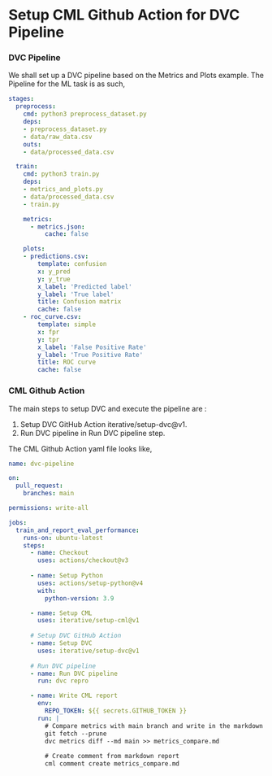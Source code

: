 # Setup CML Github Action for DVC Pipeline

### DVC Pipeline
We shall set up a DVC pipeline based on the Metrics and Plots example. The Pipeline for the ML task is as such,

```yaml
stages:
  preprocess:
    cmd: python3 preprocess_dataset.py
    deps:
    - preprocess_dataset.py
    - data/raw_data.csv
    outs:
    - data/processed_data.csv

  train:
    cmd: python3 train.py
    deps:
    - metrics_and_plots.py
    - data/processed_data.csv
    - train.py

    metrics:
      - metrics.json:
          cache: false

    plots:
    - predictions.csv:
        template: confusion
        x: y_pred
        y: y_true
        x_label: 'Predicted label'
        y_label: 'True label'
        title: Confusion matrix
        cache: false
    - roc_curve.csv:
        template: simple
        x: fpr
        y: tpr
        x_label: 'False Positive Rate'
        y_label: 'True Positive Rate'
        title: ROC curve
        cache: false
```

### CML Github Action

The main steps to setup DVC and execute the pipeline are :
1. Setup DVC GitHub Action iterative/setup-dvc@v1.
2. Run DVC pipeline in Run DVC pipeline step.

The CML Github Action yaml file looks like,
```yaml
name: dvc-pipeline

on:
  pull_request:
    branches: main

permissions: write-all

jobs:
  train_and_report_eval_performance:
    runs-on: ubuntu-latest
    steps:
      - name: Checkout 
        uses: actions/checkout@v3
      
      - name: Setup Python
        uses: actions/setup-python@v4
        with:
          python-version: 3.9

      - name: Setup CML
        uses: iterative/setup-cml@v1
          
      # Setup DVC GitHub Action
      - name: Setup DVC
        uses: iterative/setup-dvc@v1
          
      # Run DVC pipeline
      - name: Run DVC pipeline
        run: dvc repro

      - name: Write CML report
        env:
          REPO_TOKEN: ${{ secrets.GITHUB_TOKEN }}
        run: |
          # Compare metrics with main branch and write in the markdown report
          git fetch --prune
          dvc metrics diff --md main >> metrics_compare.md
          
          # Create comment from markdown report
          cml comment create metrics_compare.md
```

